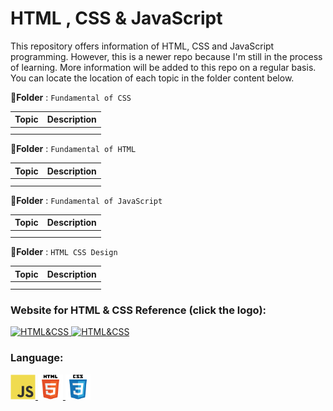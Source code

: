 <h1>HTML , CSS & JavaScript</h1>

<p>This repository offers information of HTML, CSS and JavaScript programming. However, this is a newer repo because I'm still in the process of learning. More information will be added to this repo on a regular basis. You can locate the location of each topic in the folder content below.</p>

🌟<b>Folder</b> : `Fundamental of CSS`

| Topic | Description |
| :--- | :--- |
|  | |
| | |

🌟<b>Folder</b> : `Fundamental of HTML`

| Topic | Description |
| :--- | :--- |
|  | |
| | |

🌟<b>Folder</b> : `Fundamental of JavaScript`

| Topic | Description |
| :--- | :--- |
|  | |
| | |

🌟<b>Folder</b> : `HTML CSS Design`

| Topic | Description |
| :--- | :--- |
|  | |
| | |

<h3 align="left">Website for HTML & CSS Reference (click the logo):</h3>
<a href="https://www.youtube.com/watch?v=cyuzt1Dp8X8" target="_blank" rel="noreferrer"> <img src="https://assets.stickpng.com/thumbs/580b57fcd9996e24bc43c545.png" alt="HTML&CSS" width="45" height="45"/> </a>
<a href="https://www.w3schools.com/html/default.asp" target="_blank" rel="noreferrer"> <img src="https://upload.wikimedia.org/wikipedia/commons/thumb/a/a0/W3Schools_logo.svg/2175px-W3Schools_logo.svg.png" alt="HTML&CSS" width="43" height="43"/> </a>

<h3 align="left">Language:</h3>
 <a href="https://developer.mozilla.org/en-US/docs/Web/JavaScript" target="_blank" rel="noreferrer"> <img src="https://raw.githubusercontent.com/devicons/devicon/master/icons/javascript/javascript-original.svg" alt="javascript" width="40" height="40"/> </a>
 <a href="https://www.w3schools.com/css/" target="_blank" rel="noreferrer"><a href="https://www.w3.org/html/" target="_blank" rel="noreferrer"> <img src="https://raw.githubusercontent.com/devicons/devicon/master/icons/html5/html5-original-wordmark.svg" alt="html5" width="40" height="40"/> </a> 
   <a href="https://www.w3schools.com/css/" target="_blank" rel="noreferrer"> <img src="https://raw.githubusercontent.com/devicons/devicon/master/icons/css3/css3-original-wordmark.svg" alt="css3" width="40" height="40"/> </a>
